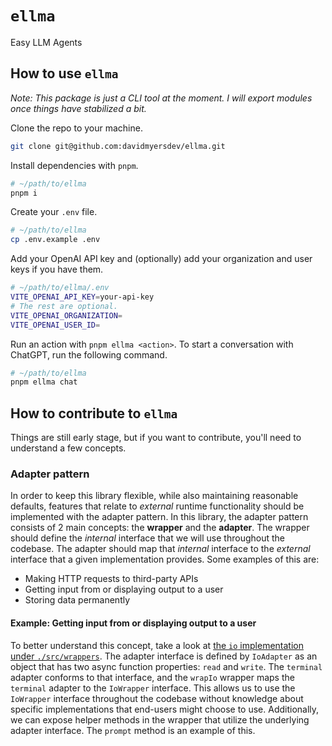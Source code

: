 # `ellma`

Easy LLM Agents

## How to use `ellma`

_Note: This package is just a CLI tool at the moment. I will export modules once things have stabilized a bit._

Clone the repo to your machine.

```bash
git clone git@github.com:davidmyersdev/ellma.git
```

Install dependencies with `pnpm`.

```bash
# ~/path/to/ellma
pnpm i
```

Create your `.env` file.

```bash
# ~/path/to/ellma
cp .env.example .env
```

Add your OpenAI API key and (optionally) add your organization and user keys if you have them.

```bash
# ~/path/to/ellma/.env
VITE_OPENAI_API_KEY=your-api-key
# The rest are optional.
VITE_OPENAI_ORGANIZATION=
VITE_OPENAI_USER_ID=
```

Run an action with `pnpm ellma <action>`. To start a conversation with ChatGPT, run the following command.

```bash
# ~/path/to/ellma
pnpm ellma chat
```

## How to contribute to `ellma`

Things are still early stage, but if you want to contribute, you'll need to understand a few concepts.

### Adapter pattern

In order to keep this library flexible, while also maintaining reasonable defaults, features that relate to _external_ runtime functionality should be implemented with the adapter pattern. In this library, the adapter pattern consists of 2 main concepts: the **wrapper** and the **adapter**. The wrapper should define the _internal_ interface that we will use throughout the codebase. The adapter should map that _internal_ interface to the _external_ interface that a given implementation provides. Some examples of this are:

- Making HTTP requests to third-party APIs
- Getting input from or displaying output to a user
- Storing data permanently

#### Example: Getting input from or displaying output to a user

To better understand this concept, take a look at [the `io` implementation under `./src/wrappers`](./src/wrappers/io/index.ts). The adapter interface is defined by `IoAdapter` as an object that has two async function properties: `read` and `write`. The `terminal` adapter conforms to that interface, and the `wrapIo` wrapper maps the `terminal` adapter to the `IoWrapper` interface. This allows us to use the `IoWrapper` interface throughout the codebase without knowledge about specific implementations that end-users might choose to use. Additionally, we can expose helper methods in the wrapper that utilize the underlying adapter interface. The `prompt` method is an example of this.
